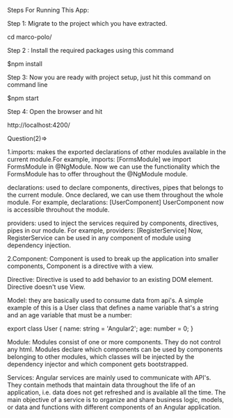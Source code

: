 Steps For Running This App:

Step 1:
Migrate to the project which you have extracted.

cd marco-polo/

Step 2 :
Install the required packages using this command

$npm install

Step 3:
Now you are ready with project setup, just hit this command on command line

$npm start

Step 4:
Open the browser and hit

http://localhost:4200/


Question(2)=>

1.imports: makes the exported declarations of other modules available in the current module.For example,
imports: [FormsModule]
 we import FormsModule in @NgModule. Now we can use the functionality which the FormsModule has to offer throughout the @NgModule module.
  
declarations: used to declare components, directives, pipes that belongs to the current module. Once declared, we can use them throughout the whole module. For example,
  declarations: [UserComponent]
 UserComponent now is accessible throuhout the module.

providers: used to inject the services required by components, directives, pipes in our module. For example,
providers: [RegisterService]
Now, RegisterService can be used in any component of module using dependency injection.

2.Component: Component is used to break up the application into smaller components,
Component is a directive with a view.

Directive: Directive is used to add behavior to an existing DOM element. Directive doesn't use View.

Model: they are basically used to consume data from api's.
A simple example of this is a User class that defines a name variable that's a string and an age variable that must be a number:

export class User {
  name: string = 'Angular2';
  age: number = 0;
}

Module: Modules consist of one or more components. They do not control any html. Modules declare which components can be used by components belonging to other modules, which classes will be injected by the dependency injector and which component gets bootstrapped.

Services: Angular services are mainly used to communicate with API's. They contain methods that maintain data throughout the life of an application, i.e. data does not get refreshed and is available all the time. The main objective of a service is to organize and share business logic, models, or data and functions with different components of an Angular application.

